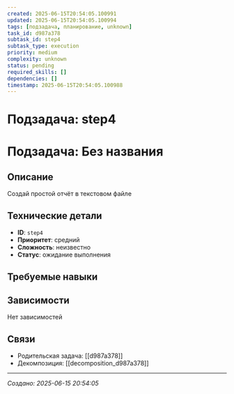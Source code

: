 ```yaml
---
created: 2025-06-15T20:54:05.100991
updated: 2025-06-15T20:54:05.100994
tags: [подзадача, планирование, unknown]
task_id: d987a378
subtask_id: step4
subtask_type: execution
priority: medium
complexity: unknown
status: pending
required_skills: []
dependencies: []
timestamp: 2025-06-15T20:54:05.100988
---
```


# Подзадача: step4

# Подзадача: Без названия

## Описание
Создай простой отчёт в текстовом файле

## Технические детали
- **ID**: `step4`
- **Приоритет**: средний
- **Сложность**: неизвестно
- **Статус**: ожидание выполнения

## Требуемые навыки


## Зависимости
Нет зависимостей

## Связи
- Родительская задача: [[d987a378]]
- Декомпозиция: [[decomposition_d987a378]]

---
*Создано: 2025-06-15 20:54:05*
